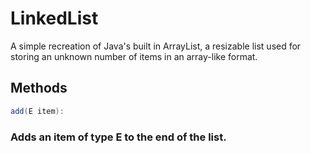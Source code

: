 # LinkedList

A simple recreation of Java's built in ArrayList, a resizable list used for storing an unknown number of items in an array-like format. 

## Methods

```java 
add(E item): 
```
  ### Adds an item of type E to the end of the list.


